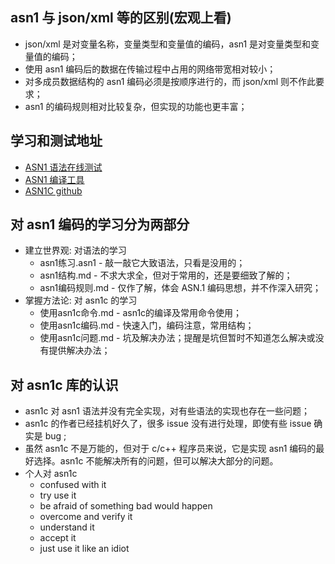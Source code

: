 
## asn1 与 json/xml 等的区别(宏观上看)
- json/xml 是对变量名称，变量类型和变量值的编码，asn1 是对变量类型和变量值的编码；
- 使用 asn1 编码后的数据在传输过程中占用的网络带宽相对较小；
- 对多成员数据结构的 asn1 编码必须是按顺序进行的，而 json/xml 则不作此要求；
- asn1 的编码规则相对比较复杂，但实现的功能也更丰富；

## 学习和测试地址
- [ASN1 语法在线测试](https://asn1.io/asn1playground/)
- [ASN1 编译工具](http://www.obj-sys.com.cn/products-ASN1C.asp)
- [ASN1C github](https://github.com/vlm/asn1c)

## 对 asn1 编码的学习分为两部分
- 建立世界观: 对语法的学习
    + asn1练习.asn1   -  敲一敲它大致语法，只看是没用的；
    + asn1结构.md     - 不求大求全，但对于常用的，还是要细致了解的；
    + asn1编码规则.md - 仅作了解，体会 ASN.1 编码思想，并不作深入研究； 
- 掌握方法论: 对 asn1c 的学习
    + 使用asn1c命令.md - asn1c的编译及常用命令使用；
    + 使用asn1c编码.md - 快速入门，编码注意，常用结构；
    + 使用asn1c问题.md - 坑及解决办法；提醒是坑但暂时不知道怎么解决或没有提供解决办法；

## 对 asn1c 库的认识
- asn1c 对 asn1 语法并没有完全实现，对有些语法的实现也存在一些问题；
- asn1c 的作者已经挂机好久了，很多 issue 没有进行处理，即使有些 issue 确实是 bug ;
- 虽然 asn1c 不是万能的，但对于 c/c++ 程序员来说，它是实现 asn1 编码的最好选择。asn1c
  不能解决所有的问题，但可以解决大部分的问题。
- 个人对 asn1c
    + confused with it
    + try use it
    + be afraid of something bad would happen
    + overcome and verify it
    + understand it
    + accept it
    + just use it like an idiot
  